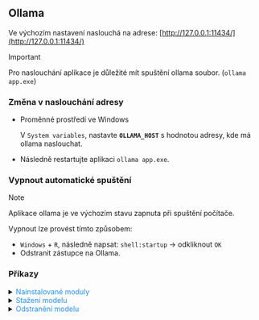 ## Ollama

Ve výchozím nastavení naslouchá na adrese: [http://127.0.0.1:11434/](http://127.0.0.1:11434/)

> [!IMPORTANT]
> Pro naslouchání aplikace je důležité mít spuštění ollama soubor. (`ollama app.exe`)

### Změna v naslouchání adresy

- Proměnné prostředí ve Windows 

    V `System variables`, nastavte **`OLLAMA_HOST`** s hodnotou adresy, kde má ollama  naslouchat.

- Následně restartujte aplikaci `ollama app.exe`.

### Vypnout automatické spuštění

> [!NOTE]
> Aplikace ollama je ve výchozím stavu zapnuta při spuštění počítače.

Vypnout lze provést tímto způsobem:

- `Windows` + `R`, následně napsat: `shell:startup` -> odkliknout `OK`
- Odstranit zástupce na Ollama.

### Příkazy

<details>
<summary><span style="color:#1E90FF;">Nainstalované moduly</span></summary>

```bash
ollama list
```

</details>


<details>
<summary><span style="color:#1E90FF;">Stažení modelu</span></summary>

```bash
ollama run [model]
```

</details>


<details>
<summary><span style="color:#1E90FF;">Odstranění modelu</span></summary>

```bash
ollama rm [model]
```

</details>